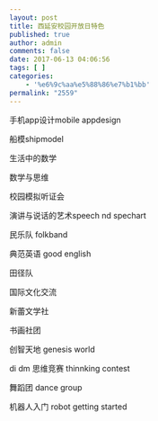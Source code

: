 ```yaml
---
layout: post
title: 西延安校园开放日特色
published: true
author: admin
comments: false
date: 2017-06-13 04:06:56
tags: [ ]
categories:
    - '%e6%9c%aa%e5%88%86%e7%b1%bb'
permalink: "2559"
---
```

手机app设计mobile appdesign
  
船模shipmodel
  
生活中的数学
  
数学与思维
  
校园模拟听证会
  
演讲与说话的艺术speech nd spechart
  
民乐队 folkband
  
典范英语 good english
  
田径队
  
国际文化交流
  
新蕾文学社
  
书画社团
  
创智天地 genesis world
  
di dm 思维竞赛 thinnking contest
  
舞蹈团 dance group
  
机器人入门 robot getting started